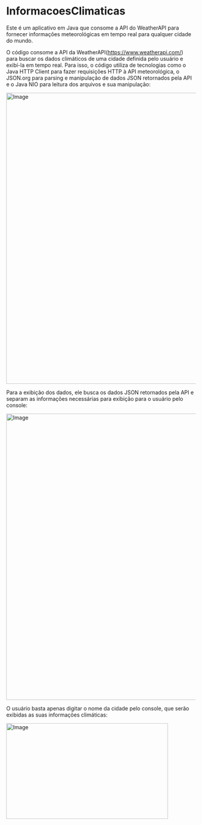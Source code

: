 # InformacoesClimaticas
Este é um aplicativo em Java que consome a API do WeatherAPI para fornecer informações meteorológicas em tempo real para qualquer cidade do mundo.

O código consome a API da WeatherAPI(https://www.weatherapi.com/) para buscar os dados climáticos de uma cidade definida pelo usuário e exibí-la em tempo real.
Para isso, o código utiliza de tecnologias como o Java HTTP Client para fazer requisições HTTP à API meteorológica, o JSON.org para parsing e manipulação de dados JSON retornados pela API e o Java NIO para leitura dos arquivos e sua manipulação:

<img width="1140" height="773" alt="Image" src="https://github.com/user-attachments/assets/cf33773a-6bbe-46c7-a090-40bcdfdfd3cf" />

Para a exibição dos dados, ele busca os dados JSON retornados pela API e separam as informações necessárias para exibição para o usuário pelo console:

<img width="1000" height="760" alt="Image" src="https://github.com/user-attachments/assets/816678e3-eb1b-4589-ad36-f8a3826471d0" />

O usuário basta  apenas digitar o nome da cidade pelo console, que serão exibidas as suas informações climáticas:

<img width="430" height="254" alt="Image" src="https://github.com/user-attachments/assets/ac7671c4-2c05-4c24-9bf1-3a1e874f4623" />
